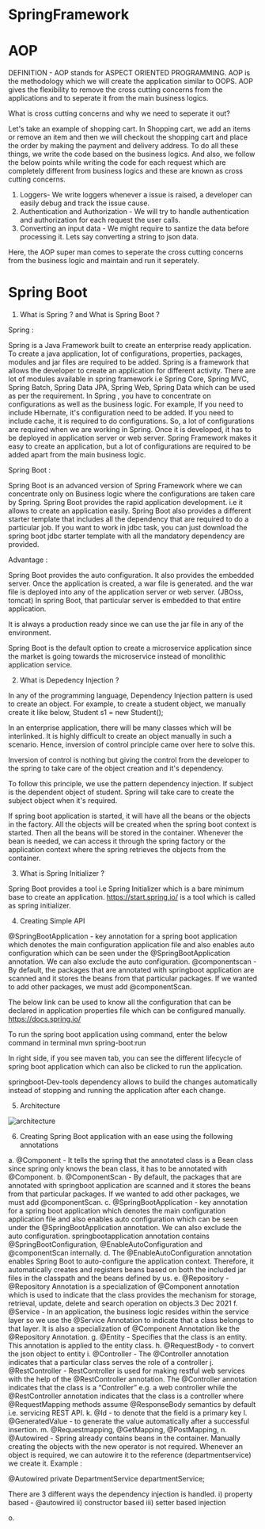 # SpringFramework

# AOP 
DEFINITION - 
AOP stands for ASPECT ORIENTED PROGRAMMING.
AOP is the methodology which we will create the application similar to OOPS.
AOP gives the flexibility to remove the cross cutting concerns from the applications and to seperate it from the main business logics.

What is cross cutting concerns and why we need to seperate it out?

Let's take an example of shopping cart. In Shopping cart, we add an items or remove an item and then we will checkout the shopping cart and place the order by making the payment and delivery address. To do all these things, we write the code based on the business logics. And also, we follow the below points while writing the code for each request which are completely different from business logics and these are known as cross cutting concerns.

1. Loggers- We write loggers whenever a issue is raised, a developer can easily debug and track the issue cause.
2. Authentication and Authorization - We will try to handle authentication and authorization for each request the user calls.
3. Converting an input data - We might require to santize the data before processing it. Lets say converting a string to json data.

Here, the AOP super man comes to seperate the cross cutting concerns from the business logic and maintain and run it seperately.

# Spring Boot

1. What is Spring ? and What is Spring Boot ?

Spring : 

Spring is a Java Framework built to create an enterprise ready application. To create a java application, lot of configurations, properties, packages, modules and jar files are required to be added.
Spring is a framework that allows the developer to create an application for different activity.  There are lot of modules available in spring framework i.e Spring Core, Spring MVC, Spring Batch, Spring Data JPA, Spring Web, Spring Data which can be used as per the requirement. 
In Spring , you have to concentrate on configurations as well as the business logic. For example, If you need to include Hibernate, it's configuration need to be added. 
If you need to include cache, it is required to do configurations. So, a lot of configurations are required when we are working in Spring. Once it is developed, it has to be deployed in application server or web server. Spring Framework makes it easy to create an application, but a lot of configurations are required to be added apart from the main business logic.

Spring Boot :

Spring Boot is an advanced version of Spring Framework where we can concentrate only on Business logic where the configurations are taken care by Spring. Spring Boot provides the rapid application development. i.e it allows to create an application easily. Spring Boot also provides a different starter template that includes all the dependency that are required to do a particular job. If you want to work in jdbc task, you can just download the spring boot jdbc starter template with all the mandatory dependency are provided.

Advantage :

Spring Boot provides the auto configuration. 
It also provides the embedded server. Once the application is created, a war file is generated. and the war file is deployed into any of the application server or web server. (JBOss, tomcat)  In spring Boot, that particular server is embedded to that entire application. 

It is always a production ready since we can use the jar file in any of the environment. 

Spring Boot is the default option to create a microservice application since the market is going towards the microservice instead of monolithic application service.

2. What is Depedency Injection ?

In any of the programming language, Dependency Injection pattern is used to create an object. For example, to create a student object, we manually create it like below,
Student s1 =  new Student();

In an enterprise application, there will be many classes which will be interlinked. It is highly difficult to create an object manually in such a scenario. Hence, inversion of control principle came over here to solve this.

Inversion of control is nothing but giving the control from the developer to the spring to take care of the object creation and it's dependency. 

To follow this principle, we use the pattern dependency injection. If subject is the dependent object of student. Spring will take care to create the subject object when it's required. 

If spring boot application is started, it will have all the beans or the objects in the factory. All the objects will be created when the spring boot context is started. Then all the beans will be stored in the container. Whenever the bean is needed, we can access it through the spring factory or the application context where the spring retrieves the objects from the container. 

3. What is Spring Initializer ?

Spring Boot provides a tool i.e Spring Initializer which is a bare minimum base to create an application. 
https://start.spring.io/ is a tool which is called as spring initializer. 

4. Creating Simple API

@SpringBootApplication - key annotation for a spring boot application which denotes the main configuration application file and also enables auto configuration which can be seen under the @SpringBootApplication annotation. We can also exclude the auto configuration. 
@componentscan - By default, the packages that are annotated with springboot application are scanned and it stores the beans from that particular packages.
If we wanted to add other packages, we must add @componentScan.

The below link can be used to know all the configuration that can be declared in application properties file which can be configured manually.
https://docs.spring.io/ 

To run the spring boot application using command, enter the below command in terminal
mvn spring-boot:run

In right side, if you see maven tab, you can see the different lifecycle of spring boot application which can also be clicked to run the application.

springboot-Dev-tools dependency allows to build the changes automatically instead of stopping and running the application after each change.

5. Architecture

![architecture](https://user-images.githubusercontent.com/63499584/178547932-2a05ce1e-1625-4116-aec4-6b2c123e525f.png)


6. Creating Spring Boot application with an ease using the following annotations

a. @Component - It tells the spring that the annotated class is a Bean class since spring only knows the bean class, it has to be annotated with @Component.
b. @ComponentScan - By default, the packages that are annotated with springboot application are scanned and it stores the beans from that particular packages.
If we wanted to add other packages, we must add @componentScan.
c. @SpringBootApplication - key annotation for a spring boot application which denotes the main configuration application file and also enables auto configuration which can be seen under the @SpringBootApplication annotation. We can also exclude the auto configuration. 
springbootapplication annotation contains @SpringBootConfiguration, @EnableAutoConfiguration and @componentScan internally.
d. The @EnableAutoConfiguration annotation enables Spring Boot to auto-configure the application context. Therefore, it automatically creates and registers beans based on both the included jar files in the classpath and the beans defined by us.
e. @Repository - @Repository Annotation is a specialization of @Component annotation which is used to indicate that the class provides the mechanism for storage, retrieval, update, delete and search operation on objects.3 Dec 2021
f. @Service - In an application, the business logic resides within the service layer so we use the @Service Annotation to indicate that a class belongs to that layer. It is also a specialization of @Component Annotation like the @Repository Annotation.
g. @Entity - Specifies that the class is an entity. This annotation is applied to the entity class.
h. @RequestBody - to convert the json object to entity
i. @Controller - The @Controller annotation indicates that a particular class serves the role of a controller
j. @RestController - RestController is used for making restful web services with the help of the @RestController annotation. The @Controller annotation indicates that the class is a “Controller” e.g. a web controller while the @RestController annotation indicates that the class is a controller where @RequestMapping methods assume @ResponseBody semantics by default i.e. servicing REST API.
k. @Id - to denote that the field is a primary key
l. @GeneratedValue - to generate the value automatically after a successful insertion.
m. @Requestmapping, @GetMapping, @PostMapping, 
n. @Autowired - Spring already contains beans in the container. Manually creating the objects with the new operator is not required. Whenever an object is required, we can autowire it to the reference (departmentservice) we create it.
Example : 

@Autowired
private DepartmentService departmentService; 

There are 3 different ways the dependency injection is handled.
i) property based - @autowired
ii) constructor based
iii) setter based injection

o. 



